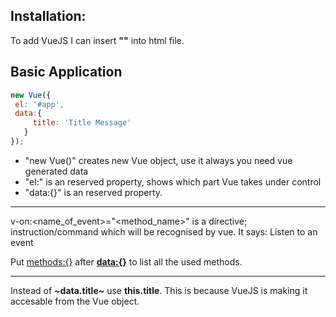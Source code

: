 ## Installation:
 To add VueJS I can insert **"<script src = "https://unpkg.com/vue"></script>"** into html file.
 
## Basic Application
 ```javascript
 new Vue({
  el: '#app',
  data:{
      title: 'Title Message'
    }
 });
 ```
 * "new Vue()" creates new Vue object, use it always you need vue generated data
 * "el:" is an reserved property, shows which part Vue takes under control
 * "data:{}" is an reserved property.
 ***
v-on:<name_of_event>="<method_name>" is a directive; instruction/command which will be recognised by vue. It says: Listen to an event

Put <methods:{}> after **<data:{}>** to list all the used methods.
***
Instead of **~data.title~** use **this.title**. This is because VueJS is making it accesable from the Vue object.
